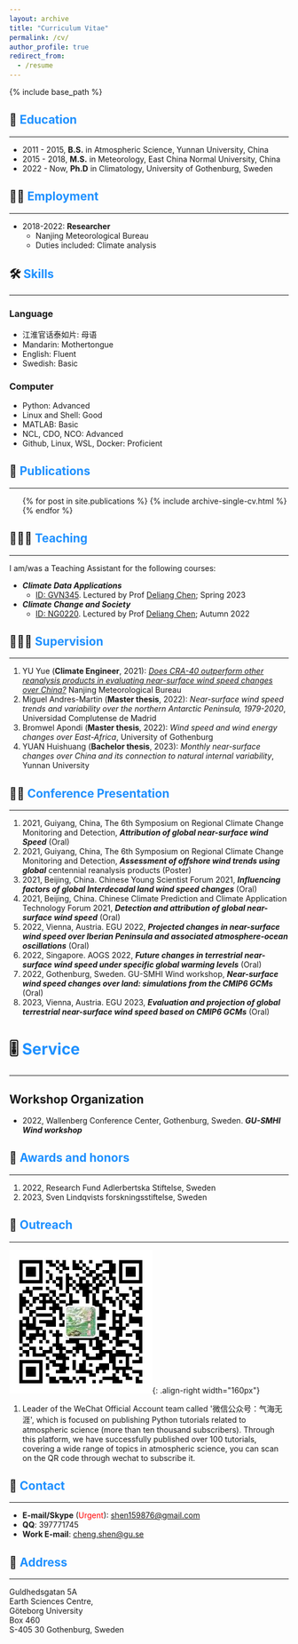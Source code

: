 ```yaml
---
layout: archive
title: "Curriculum Vitae"
permalink: /cv/
author_profile: true
redirect_from:
  - /resume
---
```


{% include base_path %}

## 🏫 <span style="color:#1E90FF">Education</span>
------
- 2011 - 2015, **B.S.** in Atmospheric Science, Yunnan University, China
- 2015 - 2018, **M.S.** in Meteorology, East China Normal University, China
- 2022 - Now,  **Ph.D** in Climatology, University of Gothenburg, Sweden

## 👨‍💻 <span style="color:#1E90FF">Employment</span>
------
* 2018-2022: **Researcher**
  * Nanjing Meteorological Bureau
  * Duties included: Climate analysis

## 🛠️ <span style="color:#1E90FF">Skills</span>
------
### Language
- 江淮官话泰如片: 母语
- Mandarin: Mothertongue
- English: Fluent
- Swedish: Basic

### Computer
- Python: Advanced
- Linux and Shell: Good
- MATLAB: Basic
- NCL, CDO, NCO: Advanced
- Github, Linux, WSL, Docker: Proficient

## 📰 <span style="color:#1E90FF">Publications</span>
------
  <ul>{% for post in site.publications %}
    {% include archive-single-cv.html %}
  {% endfor %}</ul>

## 🧑🏻‍🏫 <span style="color:#1E90FF">Teaching</span>
------
I am/was a Teaching Assistant for the following courses:
- ***Climate Data Applications***
  - [ID: GVN345](https://www.gu.se/en/study-gothenburg/climate-data-applications-gvn345). Lectured by Prof [Deliang Chen](http://rcg.gvc.gu.se/dc/); Spring  2023
- ***Climate Change and Society***
  - [ID: NG0220](https://www.gu.se/en/study-gothenburg/climate-change-and-society-ng0220). Lectured by Prof [Deliang Chen](http://rcg.gvc.gu.se/dc/); Autumn 2022

## 👨🏻‍🔬 <span style="color:#1E90FF">Supervision</span>
------
1. YU Yue (**Climate Engineer**, 2021): *[Does CRA-40 outperform other reanalysis products in evaluating near-surface wind speed changes over China?](https://www.sciencedirect.com/science/article/pii/S0169809521005044)* Nanjing Meteorological Bureau
2. Miguel Andres-Martin (**Master thesis**, 2022): *Near-surface wind speed trends and variability over the northern Antarctic Peninsula, 1979-2020*, Universidad Complutense de Madrid
3. Bromwel Apondi (**Master thesis**, 2022): *Wind speed and wind energy changes over East-Africa*, University of Gothenburg
4. YUAN Huishuang (**Bachelor thesis**, 2023): *Monthly near-surface changes over China and its connection to natural internal variability*, Yunnan University

## 👨🏻‍ <span style="color:#1E90FF">Conference Presentation</span>
------
1. 2021, Guiyang, China, The 6th Symposium on Regional Climate Change Monitoring and Detection, _**Attribution of global near-surface wind Speed**_ (Oral)
2. 2021, Guiyang, China, The 6th Symposium on Regional Climate Change Monitoring and Detection, _**Assessment of offshore wind trends using global**_ centennial reanalysis products (Poster)
3. 2021, Beijing, China. Chinese Young Scientist Forum 2021, _**Influencing factors of global Interdecadal land wind speed changes**_ (Oral)
4. 2021, Beijing, China. Chinese Climate Prediction and Climate Application Technology Forum 2021, _**Detection and attribution of global near-surface wind speed**_ (Oral)
5. 2022, Vienna, Austria. EGU 2022, _**Projected changes in near-surface wind speed over Iberian Peninsula and associated atmosphere-ocean oscillations**_ (Oral)
6. 2022, Singapore. AOGS 2022, _**Future changes in terrestrial near-surface wind speed under specific global warming levels**_ (Oral)
7. 2022, Gothenburg, Sweden. GU-SMHI Wind workshop, _**Near-surface wind speed changes over land: simulations from the CMIP6 GCMs**_ (Oral)
8. 2023, Vienna, Austria. EGU 2023, _**Evaluation and projection of global terrestrial near-surface wind speed based on CMIP6 GCMs**_ (Oral)

# 🎚️ <span style="color:#1E90FF">Service</span>
------
## Workshop Organization
- 2022, Wallenberg Conference Center, Gothenburg, Sweden. _**GU-SMHI Wind workshop**_


## 🏅 <span style="color:#1E90FF">Awards and honors</span>
------
1. 2022, Research Fund Adlerbertska Stiftelse, Sweden
2. 2023, Sven Lindqvists forskningsstiftelse, Sweden

## 🗿 <span style="color:#1E90FF">Outreach</span>
------
![气海无涯公众号二维码](/images/wechat.jpg){: .align-right width="160px"}
1. Leader of the WeChat Official Account team called '微信公众号：气海无涯', which is focused on publishing Python tutorials related to atmospheric science (more than ten thousand subscribers). Through this platform, we have successfully published over 100 tutorials, covering a wide range of topics in atmospheric science, you can scan on the QR code through wechat to subscribe it.

## 🤙 <span style="color:#1E90FF">Contact</span>
------
- **E-mail/Skype** (<span style="color:red">Urgent</span>): shen159876@gmail.com
- **QQ**: 397771745
- **Work E-mail**: cheng.shen@gu.se

## 🏢 <span style="color:#1E90FF">Address</span>
------
Guldhedsgatan 5A \
Earth Sciences Centre, \
Göteborg University \
Box 460 \
S-405 30 Gothenburg, Sweden

<style>
hr:nth-of-type(1) {
 border-color: #1E90FF !important;
}
hr:nth-of-type(2) {
 border-color: #1E90FF !important;
}
hr:nth-of-type(3) {
 border-color: #1E90FF !important;
}
hr:nth-of-type(4) {
 border-color: #1E90FF !important;
}
hr:nth-of-type(5) {
 border-color: #1E90FF !important;
}
hr:nth-of-type(6) {
 border-color: #1E90FF !important;
}
hr:nth-of-type(7) {
 border-color: #1E90FF !important;
}
hr:nth-of-type(8) {
 border-color: #1E90FF !important;
}
hr:nth-of-type(9) {
 border-color: #1E90FF !important;
}
hr:nth-of-type(10) {
 border-color: #1E90FF !important;
}
hr:nth-of-type(11) {
 border-color: #1E90FF !important;
}
hr:nth-of-type(12) {
 border-color: #1E90FF !important;
}
</style>
